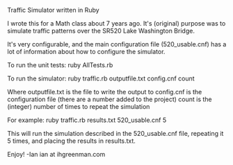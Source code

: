 Traffic Simulator written in Ruby

I wrote this for a Math class about 7 years ago. It's (original) purpose was to
simulate traffic patterns over the SR520 Lake Washington Bridge.

It's very configurable, and the main configuration file (520_usable.cnf) has a
lot of information about how to configure the simulator.

To run the unit tests:
  ruby AllTests.rb

To run the simulator:
  ruby traffic.rb outputfile.txt config.cnf count

Where
  outputfile.txt is the file to write the output to
  config.cnf is the configuration file (there are a number added to the project)
  count is the (integer) number of times to repeat the simulation

For example:
  ruby traffic.rb results.txt 520_usable.cnf 5

This will run the simulation described in the 520_usable.cnf file, repeating it 5 times,
and placing the results in results.txt.

Enjoy!
-Ian
ian at ihgreenman.com
